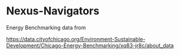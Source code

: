 # Nexus-Navigators


Energy Benchmarking data from

https://data.cityofchicago.org/Environment-Sustainable-Development/Chicago-Energy-Benchmarking/xq83-jr8c/about_data


